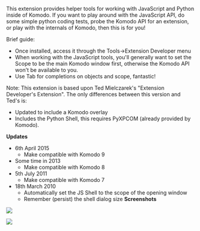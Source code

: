 This extension provides helper tools for working with JavaScript
and Python inside of Komodo. If you want to play around with the
JavaScript API, do some simple python coding tests, probe the
Komodo API for an extension, or play with the internals of Komodo,
then this is for you!

Brief guide:

  * Once installed, access it through the Tools-&gt;Extension
    Developer menu
  * When working with the JavaScript tools, you'll generally want
    to set the Scope to be the main Komodo window first, otherwise
    the Komodo API won't be available to you.
  * Use Tab for completions on objects and scope, fantastic!
  
Note: This extension is based upon Ted Mielczarek's \"Extension
Developer's Extension\". The only differences between this version
and Ted's is:

  * Updated to include a Komodo overlay
  * Includes the Python Shell, this requires PyXPCOM (already
    provided by Komodo).
    
**Updates**

  * 6th April 2015
    * Make compatible with Komodo 9
  * Some time in 2013
    * Make compatible with Komodo 8
  * 5th July 2011
    * Make compatible with Komodo 7
  * 18th March 2010
    * Automatically set the JS Shell to the scope of the opening window
    * Remember (persist) the shell dialog size **Screenshots**

![][1]

![][2]

   [1]: http://community.activestate.com/files/images/js_shell.png
   [2]: http://community.activestate.com/files/images/py_shell.png